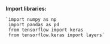 **Import libraries:**

    `import numpy as np
     import pandas as pd
     from tensorflow import keras
     from tensorflow.keras import layers`